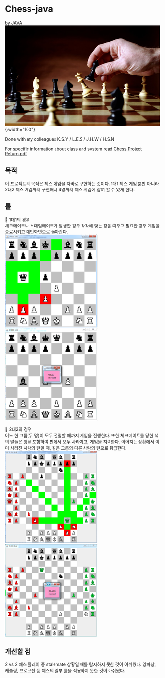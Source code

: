# Chess-java
 by JAVA
![chess](https://github.com/hansnam1105/Chess-java/blob/master/example/chess.jpg){:width="100"}


Done with my colleagues 
K.S.Y / L.E.S / J.H.W / H.S.N

For specific information about class and system read [Chess Project Return.pdf](https://github.com/hansnam1105/Chess-java/blob/master/Chess%20Project%20Return.pdf)

## 목적
 이 프로젝트의 목적은 체스 게임을 자바로 구현하는 것이다. 1대1 체스 게임 뿐만 아니라 2대2 체스 게임까지 구현해서 4명까지 체스 게임에 참여 할 수 있게 한다. 

## 룰 
:blue_book: 1대1의 경우<br>
 체크메이트나 스테일메이트가 발생한 경우 각각에 맞는 창을 띄우고 필요한 경우 게임을 종료시키고 메인화면으로 돌아간다.<br>
<img src="https://github.com/hansnam1105/Chess-java/blob/master/example/chess1vs1.png" width="300" height="300"><img src="https://github.com/hansnam1105/Chess-java/blob/master/example/whitecheck.png" width="300" height="300">
 
:blue_book: 2대2의 경우<br>
어느 한 그룹(두 명)이 모두 전멸할 때까지 게임을 진행한다. 또한 체크메이트를 당한 색의 말들은  왕을 포함하여 판에서 모두 사라지고, 게임을 지속한다.
이어지는 상황에서 이미 사라진 사람의 턴일 때, 같은 그룹의 다른 사람의 턴으로 취급한다.
<img src="https://github.com/hansnam1105/Chess-java/blob/master/example/chess2v2.png" width="300" height="300"><img src="https://github.com/hansnam1105/Chess-java/blob/master/example/blackcheck.png" width="300" height="300">


## 개선할 점
 2 vs 2 체스 플레이 중 stalemate 상황일 때를 탐지하지 못한 것이 아쉬웠다.
앙파상, 캐슬링, 프로모션 등 체스의 일부 룰을 적용하지 못한 것이 아쉬웠다.

